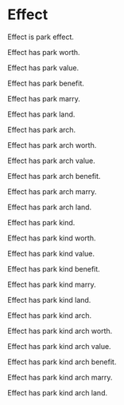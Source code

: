 # Effect

Effect is park effect.

Effect has park worth.

Effect has park value.

Effect has park benefit.

Effect has park marry.

Effect has park land.

Effect has park arch.

Effect has park arch worth.

Effect has park arch value.

Effect has park arch benefit.

Effect has park arch marry.

Effect has park arch land.

Effect has park kind.

Effect has park kind worth.

Effect has park kind value.

Effect has park kind benefit.

Effect has park kind marry.

Effect has park kind land.

Effect has park kind arch.

Effect has park kind arch worth.

Effect has park kind arch value.

Effect has park kind arch benefit.

Effect has park kind arch marry.

Effect has park kind arch land.